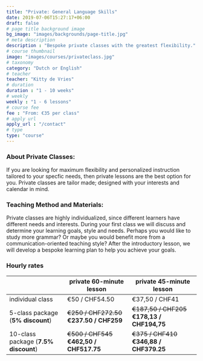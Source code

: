 ```yaml
---
title: "Private: General Language Skills"
date: 2019-07-06T15:27:17+06:00
draft: false
# page title background image
bg_image: "images/backgrounds/page-title.jpg"
# meta description
description : "Bespoke private classes with the greatest flexibility."
# course thumbnail
image: "images/courses/privateclass.jpg"
# taxonomy
category: "Dutch or English"
# teacher
teacher: "Kitty de Vries"
# duration
duration : "1 - 10 weeks"
# weekly
weekly : "1 - 6 lessons"
# course fee
fee : "From: €35 per class"
# apply url
apply_url : "/contact"
# type
type: "course"
---
```



### About Private Classes:
If you are looking for maximum flexibility and personalized instruction tailored to your specfic needs, then private lessons are the best option for you. Private classes are tailor made; designed with your interests and calendar in mind. 

### Teaching Method and Materials:
Private classes are highly individualized, since different learners have different needs and interests. During your first class we will discuss and determine your learning goals, style and needs. Perhaps you would like to study more grammar? Or maybe you would benefit more from a communication-oriented teaching style? After the introductory lesson, we will develop a bespoke learning plan to help you achieve your goals.

</p>

### Hourly rates

| |private 60-minute lesson| private 45-minute lesson |
|---|---|---|
|  individual class | €50 / CHF54.50 | €37,50 / CHF41|
|  5-class package (__5% discount__) | ~~€250 / CHF272.50~~ __€237.50 / CHF259__ | ~~€187,50 / CHF205~~ __€178,13 / CHF194,75__|
|  10-class package (__7.5% discount__) | ~~€500 / CHF545~~ __€462,50 / CHF517.75__ | ~~€375 / CHF410~~ __€346,88 / CHF379.25__|


